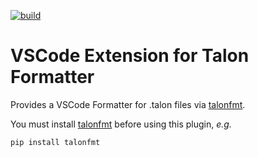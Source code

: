 [![build](https://github.com/wenkokke/talonfmt-vscode/actions/workflows/build.yml/badge.svg)](https://github.com/wenkokke/talonfmt-vscode/actions/workflows/build.yml)

# VSCode Extension for Talon Formatter

Provides a VSCode Formatter for .talon files via [talonfmt](https://github.com/wenkokke/talonfmt#readme).

You must install [talonfmt](https://github.com/wenkokke/talonfmt#readme) before using this plugin, _e.g._
```bash
pip install talonfmt
```
